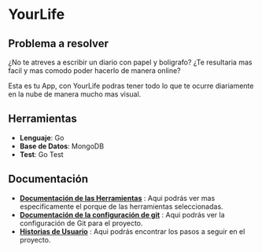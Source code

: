 # YourLife

## Problema a resolver

¿No te atreves a escribir un diario con papel y boligrafo? ¿Te resultaria mas facil y mas comodo poder hacerlo de manera online?

Esta es tu App, con YourLife podras tener todo lo que te ocurre diariamente en la nube de manera mucho mas visual.


## Herramientas

- **Lenguaje**: Go 
- **Base de Datos**: MongoDB
- **Test**: Go Test

## Documentación

- [**Documentación de las Herramientas**](./docs/herramientas.md) : Aqui podrás ver mas especificamente el porque de las herramientas seleccionadas.
- [**Documentación de la configuración de git**](./docs/conf-git.md) : Aqui podrás ver la configuración de Git para el proyecto.
- [**Historias de Usuario**](./docs/HU.md) : Aqui podrás encontrar los pasos a seguir en el proyecto.








